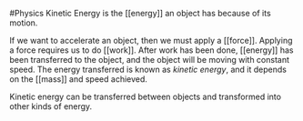 #Physics 
Kinetic Energy is the [[energy]] an object has because of its motion. 

If we want to accelerate an object, then we must apply a [[force]]. Applying a force requires us to do [[work]]. After work has been done, [[energy]] has been transferred to the object, and the object will be moving with constant speed. The energy transferred is known as *kinetic energy*, and it depends on the [[mass]] and speed achieved.

Kinetic energy can be transferred between objects and transformed into other kinds of energy.